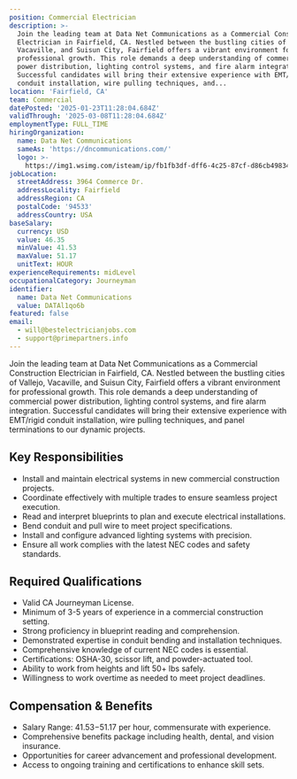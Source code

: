 ```yaml
---
position: Commercial Electrician
description: >-
  Join the leading team at Data Net Communications as a Commercial Construction
  Electrician in Fairfield, CA. Nestled between the bustling cities of Vallejo,
  Vacaville, and Suisun City, Fairfield offers a vibrant environment for
  professional growth. This role demands a deep understanding of commercial
  power distribution, lighting control systems, and fire alarm integration.
  Successful candidates will bring their extensive experience with EMT/rigid
  conduit installation, wire pulling techniques, and...
location: 'Fairfield, CA'
team: Commercial
datePosted: '2025-01-23T11:28:04.684Z'
validThrough: '2025-03-08T11:28:04.684Z'
employmentType: FULL_TIME
hiringOrganization:
  name: Data Net Communications
  sameAs: 'https://dncommunications.com/'
  logo: >-
    https://img1.wsimg.com/isteam/ip/fb1fb3df-dff6-4c25-87cf-d86cb49834bd/logo/6a33dad7-451e-4204-ae39-ec25122c905e.jpg/:/rs=h:125
jobLocation:
  streetAddress: 3964 Commerce Dr.
  addressLocality: Fairfield
  addressRegion: CA
  postalCode: '94533'
  addressCountry: USA
baseSalary:
  currency: USD
  value: 46.35
  minValue: 41.53
  maxValue: 51.17
  unitText: HOUR
experienceRequirements: midLevel
occupationalCategory: Journeyman
identifier:
  name: Data Net Communications
  value: DATAl1qo6b
featured: false
email:
  - will@bestelectricianjobs.com
  - support@primepartners.info
---
```




Join the leading team at Data Net Communications as a Commercial Construction Electrician in Fairfield, CA. Nestled between the bustling cities of Vallejo, Vacaville, and Suisun City, Fairfield offers a vibrant environment for professional growth. This role demands a deep understanding of commercial power distribution, lighting control systems, and fire alarm integration. Successful candidates will bring their extensive experience with EMT/rigid conduit installation, wire pulling techniques, and panel terminations to our dynamic projects. 

## Key Responsibilities

- Install and maintain electrical systems in new commercial construction projects.
- Coordinate effectively with multiple trades to ensure seamless project execution.
- Read and interpret blueprints to plan and execute electrical installations.
- Bend conduit and pull wire to meet project specifications.
- Install and configure advanced lighting systems with precision.
- Ensure all work complies with the latest NEC codes and safety standards.

## Required Qualifications

- Valid CA Journeyman License.
- Minimum of 3-5 years of experience in a commercial construction setting.
- Strong proficiency in blueprint reading and comprehension.
- Demonstrated expertise in conduit bending and installation techniques.
- Comprehensive knowledge of current NEC codes is essential.
- Certifications: OSHA-30, scissor lift, and powder-actuated tool.
- Ability to work from heights and lift 50+ lbs safely.
- Willingness to work overtime as needed to meet project deadlines.

## Compensation & Benefits

- Salary Range: $41.53-$51.17 per hour, commensurate with experience.
- Comprehensive benefits package including health, dental, and vision insurance.
- Opportunities for career advancement and professional development.
- Access to ongoing training and certifications to enhance skill sets.
